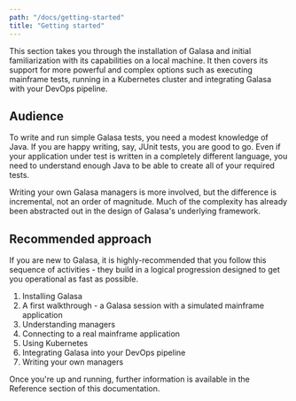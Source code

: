 ```yaml
---
path: "/docs/getting-started"
title: "Getting started"
---
```

This section takes you through the installation of Galasa and initial familiarization with its capabilities on a local machine. It then covers its support for more powerful and complex options such as executing mainframe tests, running in a Kubernetes cluster and integrating Galasa with your DevOps pipeline.

## Audience
To write and run simple Galasa tests, you need a modest knowledge of Java. If you are happy writing, say, JUnit tests, you are good to go. Even if your application under test is written in a completely different language, you need to understand enough Java to be able to create all of your required tests.

Writing your own Galasa managers is more involved, but the difference is incremental, not an order of magnitude. Much of the complexity has already been abstracted out in the design of Galasa's underlying framework.

## Recommended approach
If you are new to Galasa, it is highly-recommended that you follow this sequence of activities - they build in a logical progression designed to get you operational as fast as possible. 

1. Installing Galasa
1. A first walkthrough - a Galasa session with a simulated mainframe application
1. Understanding managers
1. Connecting to a real mainframe application
1. Using Kubernetes
1. Integrating Galasa into your DevOps pipeline
1. Writing your own managers

Once you're up and running, further information is available in the Reference section of this documentation.


